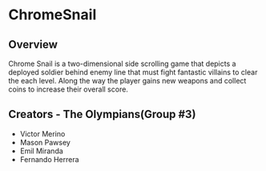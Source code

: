 # ChromeSnail

## Overview
Chrome Snail is a two-dimensional side scrolling game that depicts a deployed soldier behind enemy line that must fight fantastic villains to clear the each level. Along the way the player gains new weapons and collect coins to increase their overall score.

## Creators - The Olympians(Group #3)
+ Victor Merino
+ Mason Pawsey
+ Emil Miranda
+ Fernando Herrera
